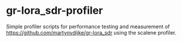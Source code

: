 # gr-lora_sdr-profiler
Simple profiler scripts for performance testing and measurement of https://github.com/martynvdijke/gr-lora_sdr using the scalene profiler.


